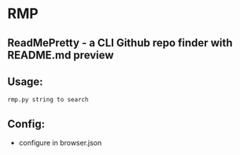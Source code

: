# RMP
## ReadMePretty - a CLI Github repo finder with README.md preview

## Usage:

`rmp.py string to search`

## Config:

- configure in browser.json